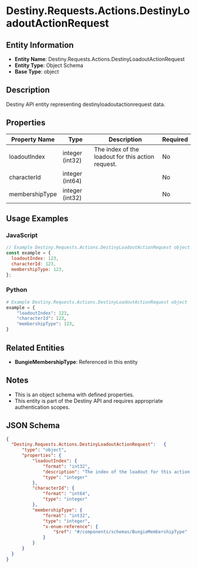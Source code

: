 # Destiny.Requests.Actions.DestinyLoadoutActionRequest

## Entity Information
- **Entity Name**: Destiny.Requests.Actions.DestinyLoadoutActionRequest
- **Entity Type**: Object Schema
- **Base Type**: object

## Description
Destiny API entity representing destinyloadoutactionrequest data.

## Properties

| Property Name | Type | Description | Required |
|---------------|------|-------------|----------|
| loadoutIndex | integer (int32) | The index of the loadout for this action request. | No |
| characterId | integer (int64) |  | No |
| membershipType | integer (int32) |  | No |

## Usage Examples

### JavaScript
```javascript
// Example Destiny.Requests.Actions.DestinyLoadoutActionRequest object
const example = {
  loadoutIndex: 123,
  characterId: 123,
  membershipType: 123,
};
```

### Python
```python
# Example Destiny.Requests.Actions.DestinyLoadoutActionRequest object
example = {
    "loadoutIndex": 123,
    "characterId": 123,
    "membershipType": 123,
}
```

## Related Entities
- **BungieMembershipType**: Referenced in this entity

## Notes
- This is an object schema with defined properties.
- This entity is part of the Destiny API and requires appropriate authentication scopes.

## JSON Schema
```json
{
  "Destiny.Requests.Actions.DestinyLoadoutActionRequest":   {
      "type": "object",
      "properties": {
          "loadoutIndex": {
              "format": "int32",
              "description": "The index of the loadout for this action request.",
              "type": "integer"
          },
          "characterId": {
              "format": "int64",
              "type": "integer"
          },
          "membershipType": {
              "format": "int32",
              "type": "integer",
              "x-enum-reference": {
                  "$ref": "#/components/schemas/BungieMembershipType"
              }
          }
      }
  }
}
```
